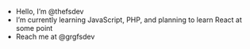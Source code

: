 - Hello, I’m @thefsdev
- I’m currently learning JavaScript, PHP, and planning to learn React at some point
- Reach me at @grgfsdev

<!---
thefsdev/thefsdev is a ✨ special ✨ repository because its `README.md` (this file) appears on your GitHub profile.
You can click the Preview link to take a look at your changes.
--->
